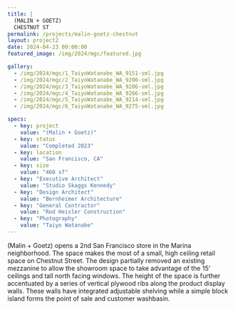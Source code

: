 ```yaml
---
title: |
  (MALIN + GOETZ)
  CHESTNUT ST
permalink: /projects/malin-goetz-chestnut
layout: project2
date: 2024-04-23 00:00:00
featured_image: /img/2024/mgc/featured.jpg

gallery:
  - /img/2024/mgc/1_TaiyoWatanabe_WA_9151-sml.jpg
  - /img/2024/mgc/2_TaiyoWatanabe_WA_9200-sml.jpg
  - /img/2024/mgc/3_TaiyoWatanabe_WA_9206-sml.jpg
  - /img/2024/mgc/4_TaiyoWatanabe_WA_9266-sml.jpg
  - /img/2024/mgc/5_TaiyoWatanabe_WA_9214-sml.jpg
  - /img/2024/mgc/6_TaiyoWatanabe_WA_9275-sml.jpg

specs:
  - key: project
    value: "(Malin + Goetz)"
  - key: status
    value: "Completed 2023"
  - key: location
    value: "San Francisco, CA"
  - key: size
    value: "460 sf"
  - key: "Executive Architect"
    value: "Studio Skaggs Kennedy"
  - key: "Design Architect"
    value: "Bernheimer Architecture"
  - key: "General Contractor"
    value: "Rod Heisler Construction"
  - key: "Photography"
    value: "Taiyo Watanabe"
---
```


(Malin + Goetz) opens a 2nd San Francisco store in the Marina neighborhood. The space makes the most of a small, high ceiling retail space on Chestnut Street. The design partially removed an existing mezzanine to allow the showroom space to take advantage of the 15’ ceilings and tall north facing windows. The height of the space is further accentuated by a series of vertical plywood ribs along the product display walls. These walls have integrated adjustable shelving while a simple block island forms the point of sale and customer washbasin.